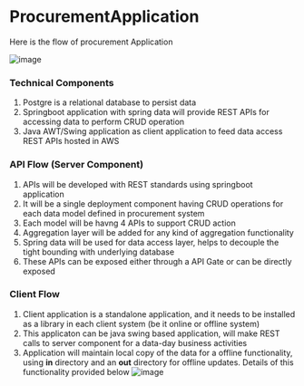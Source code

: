 # ProcurementApplication
Here is the flow of procurement Application

![image](https://user-images.githubusercontent.com/4353354/136660769-cfbe0bd6-71de-47bb-b41e-3df7cf5da647.png)

### Technical Components
1. Postgre is a relational database to persist data
2. Springboot application with spring data will provide REST APIs for accessing data to perform CRUD operation
3. Java AWT/Swing application as client application to feed data access REST APIs hosted in AWS

### API Flow (Server Component)
1. APIs will be developed with REST standards using springboot application
2. It will be a single deployment component having CRUD operations for each data model defined in procurement system
3. Each model will be havng 4 APIs to support CRUD action
4. Aggregation layer will be added for any kind of aggregation functionality
5. Spring data will be used for data access layer, helps to decouple the tight bounding with underlying database 
6. These APIs can be exposed either through a API Gate or can be directly exposed

### Client Flow
1. Client application is a standalone application, and it needs to be installed as a library in each client system (be it online or offline system)
2. This applicaton can be java swing based application, will make REST calls to server component for a data-day business activities
3. Application will maintain local copy of the data for a offline functionality, using <b>in</b> directory and an <b>out</b> directory for offline updates. Details of this functionality provided below
![image](https://user-images.githubusercontent.com/4353354/136665269-1121bd71-2c00-4911-b014-e9c3919de17e.png)
